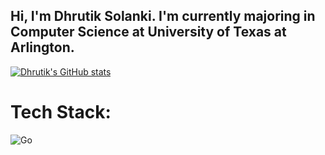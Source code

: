 ## Hi, I'm Dhrutik Solanki. I'm currently majoring in Computer Science at University of Texas at Arlington.


[![Dhrutik's GitHub stats](https://github-readme-stats.vercel.app/api?username=DhrutikS257&show_icons=true&theme=tokyonight)](https://github.com/DhrutikS257)

# Tech Stack:
![Go](https://user-images.githubusercontent.com/25181517/192149581-88194d20-1a37-4be8-8801-5dc0017ffbbe.png)
